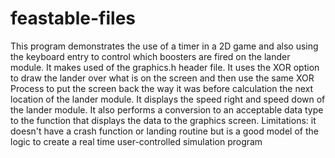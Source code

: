 # feastable-files
This program demonstrates the use of a timer in a 2D game and also using the keyboard entry to control which boosters are fired on the lander module.
It makes used of the graphics.h header file. It uses the XOR option to draw the lander over what is on the screen and then use the same XOR Process to put the screen
back the way it was before calculation the next location of the lander module.
It displays the speed right and speed down of the lander module. It also performs a conversion to an acceptable data type to the function that displays
the data to the graphics screen. 
Limitations: it doesn't have a crash function or landing routine but is a good model of the logic to create a real time user-controlled simulation program
